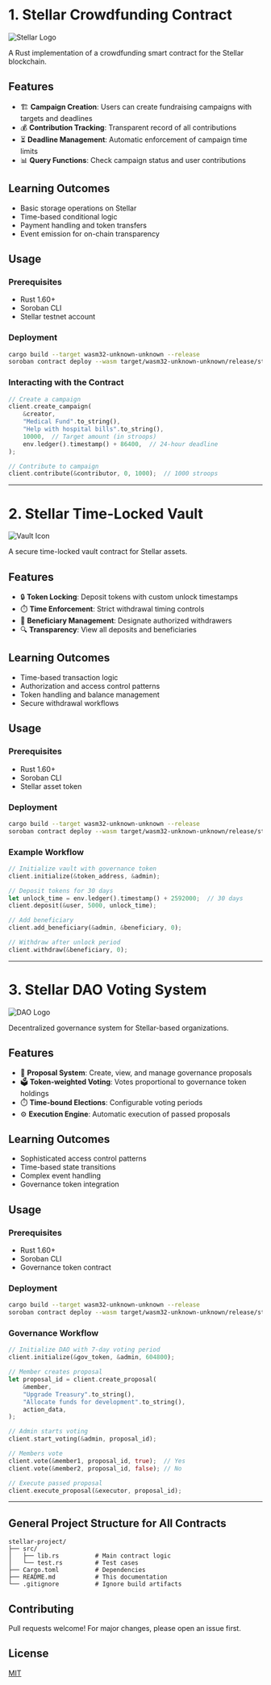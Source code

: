 # 1. Stellar Crowdfunding Contract

![Stellar Logo](https://stellar.org/wp-content/uploads/2020/08/stellar-symbol-gradient-1.svg)

A Rust implementation of a crowdfunding smart contract for the Stellar blockchain.

## Features

- 🏗️ **Campaign Creation**: Users can create fundraising campaigns with targets and deadlines
- 💰 **Contribution Tracking**: Transparent record of all contributions
- ⏳ **Deadline Management**: Automatic enforcement of campaign time limits
- 📊 **Query Functions**: Check campaign status and user contributions

## Learning Outcomes

- Basic storage operations on Stellar
- Time-based conditional logic
- Payment handling and token transfers
- Event emission for on-chain transparency

## Usage

### Prerequisites
- Rust 1.60+
- Soroban CLI
- Stellar testnet account

### Deployment
```bash
cargo build --target wasm32-unknown-unknown --release
soroban contract deploy --wasm target/wasm32-unknown-unknown/release/stellar_crowdfunding_contract.wasm --source YOUR_SECRET_KEY --network testnet
```

### Interacting with the Contract
```rust
// Create a campaign
client.create_campaign(
    &creator,
    "Medical Fund".to_string(),
    "Help with hospital bills".to_string(),
    10000,  // Target amount (in stroops)
    env.ledger().timestamp() + 86400,  // 24-hour deadline
);

// Contribute to campaign
client.contribute(&contributor, 0, 1000);  // 1000 stroops
```

---

# 2. Stellar Time-Locked Vault

![Vault Icon](https://icon-library.com/images/vault-icon/vault-icon-15.jpg)

A secure time-locked vault contract for Stellar assets.

## Features

- 🔒 **Token Locking**: Deposit tokens with custom unlock timestamps
- ⏱️ **Time Enforcement**: Strict withdrawal timing controls
- 👥 **Beneficiary Management**: Designate authorized withdrawers
- 🔍 **Transparency**: View all deposits and beneficiaries

## Learning Outcomes

- Time-based transaction logic
- Authorization and access control patterns
- Token handling and balance management
- Secure withdrawal workflows

## Usage

### Prerequisites
- Rust 1.60+
- Soroban CLI
- Stellar asset token

### Deployment
```bash
cargo build --target wasm32-unknown-unknown --release
soroban contract deploy --wasm target/wasm32-unknown-unknown/release/stellar_time_locked_vault.wasm --source YOUR_SECRET_KEY --network testnet
```

### Example Workflow
```rust
// Initialize vault with governance token
client.initialize(&token_address, &admin);

// Deposit tokens for 30 days
let unlock_time = env.ledger().timestamp() + 2592000;  // 30 days
client.deposit(&user, 5000, unlock_time);

// Add beneficiary
client.add_beneficiary(&admin, &beneficiary, 0);

// Withdraw after unlock period
client.withdraw(&beneficiary, 0);
```

---

# 3. Stellar DAO Voting System

![DAO Logo](https://cryptologos.cc/logos/dao-maker-dao-logo.png)

Decentralized governance system for Stellar-based organizations.

## Features

- 📜 **Proposal System**: Create, view, and manage governance proposals
- 🗳️ **Token-weighted Voting**: Votes proportional to governance token holdings
- ⏱️ **Time-bound Elections**: Configurable voting periods
- ⚙️ **Execution Engine**: Automatic execution of passed proposals

## Learning Outcomes

- Sophisticated access control patterns
- Time-based state transitions
- Complex event handling
- Governance token integration

## Usage

### Prerequisites
- Rust 1.60+
- Soroban CLI
- Governance token contract

### Deployment
```bash
cargo build --target wasm32-unknown-unknown --release
soroban contract deploy --wasm target/wasm32-unknown-unknown/release/stellar_dao_voting.wasm --source YOUR_SECRET_KEY --network testnet
```

### Governance Workflow
```rust
// Initialize DAO with 7-day voting period
client.initialize(&gov_token, &admin, 604800);

// Member creates proposal
let proposal_id = client.create_proposal(
    &member,
    "Upgrade Treasury".to_string(),
    "Allocate funds for development".to_string(),
    action_data,
);

// Admin starts voting
client.start_voting(&admin, proposal_id);

// Members vote
client.vote(&member1, proposal_id, true);  // Yes
client.vote(&member2, proposal_id, false); // No

// Execute passed proposal
client.execute_proposal(&executor, proposal_id);
```

---

## General Project Structure for All Contracts

```
stellar-project/
├── src/
│   ├── lib.rs          # Main contract logic
│   └── test.rs         # Test cases
├── Cargo.toml          # Dependencies
├── README.md           # This documentation
└── .gitignore          # Ignore build artifacts
```

## Contributing
Pull requests welcome! For major changes, please open an issue first.

## License
[MIT](https://choosealicense.com/licenses/mit/)

